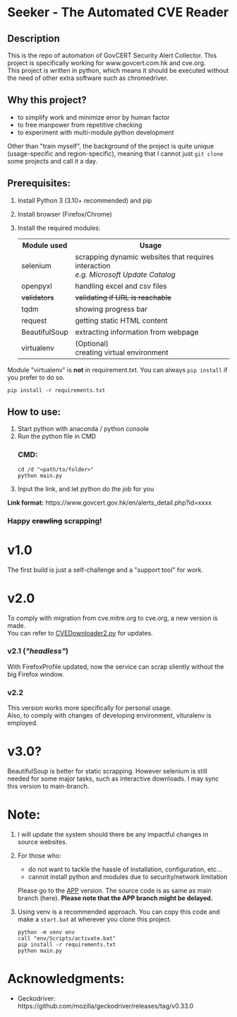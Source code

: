 <h1>Seeker - The Automated CVE Reader</h1>
<h2>Description</h2>
<p>This is the repo of automation of GovCERT Security Alert Collector. This project is specifically working for <a>www.govcert.com.hk</a> and <a>cve.org</a>.<br>This project is written in python, which means it should be executed without the need of other extra software such as chromedriver.</p>
<h2>Why this project?</h2>
<ul>
  <li>to simplify work and minimize error by human factor</li>
  <li>to free manpower from repetitive checking</li>
  <li>to experiment with multi-module python development</li>
</ul>
<p>Other than "train myself", the background of the project is quite unique (usage-specific and region-specific), meaning that I cannot just <code>git clone</code> some projects and call it a day.</p>

<h2>Prerequisites:</h2>
<ol>
  <li>
    <p>Install Python 3 (3.10+ recommended) and pip</p>
  </li>
  <li>
    <p>Install browser (Firefox/Chrome)</p>
  </li>
  <li>
    <p>Install the required modules:</p>
    <table>
      <tr>
        <th>Module used</th>
        <th>Usage</th>
      </tr>
      <tr>
        <td>selenium</td>
        <td>scrapping dynamic websites that requires interaction<br><i>e.g. Microsoft Update Catalog</i></td>
      </tr>
      <tr>
        <td>openpyxl</td>
        <td>handling excel and csv files</td>
      </tr>
      <tr>
        <td><s>validators</s></td>
        <td><s>validating if URL is reachable</s></td>
      </tr>
      <tr>
        <td>tqdm</td>
        <td>showing progress bar</td>
      </tr>
      <tr>
        <td>request</td>
        <td>getting static HTML content</td>
      </tr>
      <tr>
        <td>BeautifulSoup</td>
        <td>extracting information from webpage</td>
      </tr>
      <tr>
        <td>virtualenv</td>
        <td>(Optional)<br>creating virtual environment</td>
      </tr>
    </table>   
  </li>
</ol>
<p>Module "virtualenv" is <b>not</b> in requirement.txt. You can always <code>pip install</code> if you prefer to do so.</p>

```
pip install -r requirements.txt
```

<h2>How to use:</h2>
<ol>
  <li>Start python with anaconda / python console</li>
  <li>Run the python file in CMD</li>
<h3>CMD:</h3>

```console
cd /d "<path/to/folder>"
python main.py
```

  <li>Input the link, and let python do the job for you</li>
</ol>
<p><b>Link format:</b> https://www.govcert.gov.hk/en/alerts_detail.php?id=xxxx</p>
<h3>Happy <s>crawling</s> scrapping!</h3>

<h1>v1.0</h1>
<p>The first build is just a self-challenge and a "support tool" for work.</p>

<h1>v2.0</h1>
<p>To comply with migration from cve.mitre.org to cve.org, a new version is made. <br>
You can refer to <a href="/blob/main/modules/CVEDownloader2.py">CVEDownloader2.py</a> for updates.</p>


<h3>v2.1 (<i>"headless"</i>)</h3>
<p>With FirefoxProfile updated, now the service can scrap sliently without the big Firefox window.</p>

<h3>v2.2</h3>
<p>This version works more specifically for personal usage.<br>
Also, to comply with changes of developing environment, vituralenv is employed.</p>

<h1>v3.0?</h1>
<p>BeautifulSoup is better for static scrapping. However selenium is still needed for some major tasks, such as interactive downloads.
I may sync this version to main-branch.</p>

<h1>Note:</h1>
<ol>
  <li>
    <p>I will update the system should there be any impactful changes in source websites.</p>
  </li>
  <li>
    <p>For those who:
      <ul>
        <li>do not want to tackle the hassle of installation, configuration, etc...</li>
        <li>cannot install python and modules due to security/network limitation</li>
      </ul>
      <p>Please go to the <a href="https://github.com/wlchungad/CVEseeker/tree/APP-development">APP</a> version. The source code is as same as main branch (here). <b>Please note that the APP branch might be delayed.</b> </p>
    </p>
  </li>
  <li>
    <p>Using venv is a recommended approach. You can copy this code and make a <code>start.bat</code> at wherever you clone this project.</p>

```console
python -m venv env
call "env/Scripts/activate.bat"
pip install -r requirements.txt
python main.py
```
  </li>
</ol>

<h1>Acknowledgments:</h1>
<ul>
  <li>
    Geckodriver: <a>https://github.com/mozilla/geckodriver/releases/tag/v0.33.0</a>
  </li>
</ul>
